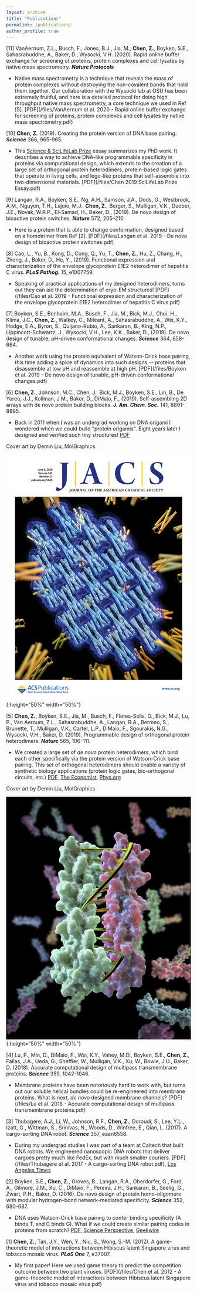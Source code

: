 ```yaml
---
layout: archive
title: "Publications"
permalink: /publications/
author_profile: true
---
```

[11] VanAernum, Z.L., Busch, F., Jones, B.J., Jia, M., **Chen, Z.**, Boyken, S.E., Sahasrabuddhe, A., Baker, D., Wysocki, V.H. (2020). Rapid online buffer exchange for screening of proteins, protein complexes and cell lysates by native mass spectrometry. _**Nature Protocols**_

* Native mass spectrometry is a technique that reveals the mass of protein complexes without destroying the non-covalent bonds that hold them together. Our collaboration with the Wysocki lab at OSU has been extremely fruitful, and here is a detailed protocol for doing high throughput native mass spectrometry, a core technique we used in Ref [5]. [PDF](/files/VanAernum et al. 2020 - Rapid online buffer exchange for screening of proteins, protein complexes and cell lysates by native mass spectrometry.pdf)

[10] **Chen, Z.** (2019). Creating the protein version of DNA base pairing. _**Science**_ 366, 965-965.

* This [Science & SciLifeLab Prize](https://www.sciencemag.org/2019-scilifelab-winners?utm_campaign=nyhetsbrev&utm_medium=email&utm_source=apsis) essay summarizes my PhD work. It describes a way to achieve DNA-like programmable specificity in proteins via computational design, which extends to the creation of a large set of orthogonal protein heterodimers, protein-based logic gates that operate in living cells, and lego-like proteins that self-assemble into two-dimensional materials. [PDF](/files/Chen 2019 SciLifeLab Prize Essay.pdf)

[9] Langan, R.A., Boyken, S.E., Ng, A.H., Samson, J.A., Dods, G., Westbrook, A.M., Nguyen, T.H., Lajoie, M.J., **Chen, Z.**, Berger, S., Mulligan, V.K., Dueber, J.E., Novak, W.R.P., El-Samad, H., Baker, D., (2019). De novo design of bioactive protein switches. _**Nature**_ 572, 205–210.

* Here is a protein that is able to change conformation, designed based on a homotrimer from Ref [2]. [PDF](/files/Langan et al. 2019 - De novo design of bioactive protein switches.pdf)

[8] Cao, L., Yu, B., Kong, D., Cong, Q., Yu, T., **Chen, Z.**, Hu, Z., Chang, H., Zhong, J., Baker, D., He, Y., (2019). Functional expression and characterization of the envelope glycoprotein E1E2 heterodimer of hepatitis C virus. _**PLoS Pathog.**_ 15, e1007759.

* Speaking of practical applications of my designed heterodimers, turns out they can aid the determination of cryo-EM structures! [PDF](/files/Cao et al. 2019 - Functional expression and characterization of the envelope glycoprotein E1E2 heterodimer of hepatitis C virus.pdf)

[7] Boyken, S.E., Benhaim, M.A., Busch, F., Jia, M., Bick, M.J., Choi, H., Klima, J.C., **Chen, Z.**, Walkey, C., Mileant, A., Sahasrabuddhe, A., Wei, K.Y., Hodge, E.A., Byron, S., Quijano-Rubio, A., Sankaran, B., King, N.P., Lippincott-Schwartz, J., Wysocki, V.H., Lee, K.K., Baker, D., (2019). De novo design of tunable, pH-driven conformational changes. _**Science**_ 364, 658-664.

* Another work using the protein equivalent of Watson-Crick base pairing, this time adding a spice of dynamics into such designs -- proteins that disassemble at low pH and reassemble at high pH. [PDF](/files/Boyken et al. 2019 - De novo design of tunable, pH-driven conformational changes.pdf)

[6] **Chen, Z.**, Johnson, M.C., Chen, J., Bick, M.J., Boyken, S.E., Lin, B., De Yoreo, J.J., Kollman, J.M., Baker, D., DiMaio, F., (2019). Self-assembling 2D arrays with de novo protein building blocks. _**J. Am. Chem. Soc.**_ 141, 8891-8895.

* Back in 2011 when I was an undergrad working on DNA origami I wondered when we could build "protein origamis". Eight years later I designed and verified such tiny structures! [PDF](/files/2019jacs.pdf)

Cover art by Demin Liu, MolGraphics

![](/files/jacs1.jpg "Cover by MolGraphics"){:height="50%" width="50%"} 

<!--![alt-text-2](/files/jacs2.jpg "Cover by MolGraphics"){:height="50%" width="50%"}-->

[5] **Chen, Z.**, Boyken, S.E., Jia, M., Busch, F., Flores-Solis, D., Bick, M.J., Lu, P., Van Aernum, Z.L., Sahasrabuddhe, A., Langan, R.A., Bermeo, S., Brunette, T., Mulligan, V.K., Carter, L.P., DiMaio, F., Sgourakis, N.G., Wysocki, V.H., Baker, D. (2019). Programmable design of orthogonal protein heterodimers. _**Nature**_ 565, 106-111.

* We created a large set of _de novo_ protein heterodimers, which bind each other specifically via the protein version of Watson-Crick base pairing. This set of orthogonal heterodimers should enable a variety of synthetic biology applications (protein logic gates, bio-orthogonal circuits, etc.) [PDF](/files/2018nature.pdf), [The Economist](https://www.economist.com/technology-quarterly/2019/04/04/the-engineering-of-living-organisms-could-soon-start-changing-everything), [Phys.org](https://phys.org/news/2018-12-scientists-proteins-pair.html)

Cover art by Demin Liu, MolGraphics

![](/files/DNA_like.jpg "Cover by MolGraphics"){:height="50%" width="50%"} 

<!--!Inessa Stanishevskaya, Cognition Studio ![alt-text-2](/files/Cranes.jpg "Cover by Cognition Studio"){:height="50%" width="50%"}-->

[4] Lu, P., Min, D., DiMaio, F., Wei, K.Y., Vahey, M.D., Boyken, S.E., **Chen, Z.**, Fallas, J.A., Ueda, G., Sheffler, W., Mulligan, V.K., Xu, W., Bowie, J.U., Baker, D.
(2018). Accurate computational design of multipass transmembrane proteins. _**Science**_ 359, 1042-1046.

* Membrane proteins have been notoriously hard to work with, but turns out our soluble helical bundles could be re-engineered into membrane proteins. What is next, _de novo_ designed membrane channels? [PDF](/files/Lu et al. 2018 - Accurate computational design of multipass transmembrane proteins.pdf)

[3] Thubagere, A.J., Li, W., Johnson, R.F., **Chen, Z.**, Doroudi, S., Lee, Y.L., Izatt, G., Wittman, S., Srinivas, N., Woods, D., Winfree, E., Qian, L. (2017). A cargo-sorting DNA robot. _**Science**_ 357, eaan6558.

* During my undergrad studies I was part of a team at Caltech that built DNA robots. We engineered nanoscopic DNA robots that deliver cargoes pretty much like FedEx, but with much smaller couriers. [PDF](/files/Thubagere et al. 2017 - A cargo-sorting DNA robot.pdf), [Los Angeles Times](https://www.latimes.com/science/sciencenow/la-sci-sn-dna-robots-caltech-20170914-story.html)

[2] Boyken, S.E., **Chen, Z.**, Groves, B., Langan, R.A., Oberdorfer, G., Ford, A., Gilmore, J.M., Xu, C., DiMaio, F., Pereira, J.H., Sankaran, B., Seelig, G., Zwart, P.H., Baker, D. (2016). De novo design of protein homo-oligomers with modular hydrogen-bond network-mediated specificity. _**Science**_ 352, 680-687.

* DNA uses Watson-Crick base pairing to confer binding specificity (A binds T, and C binds G). What if we could create similar pairing codes in proteins from scratch? [PDF](/files/2016science.pdf), [Science Perspective](https://science.sciencemag.org/content/352/6286/657), [Geekwire](https://www.geekwire.com/2016/uw-researchers-add-new-twists-protein-designs/)

[1] **Chen, Z.**, Tan, J.Y., Wen, Y., Niu, S., Wong, S.-M. (2012). A game-theoretic model of interactions between Hibiscus latent Singapore virus and tobacco mosaic virus. _**PLoS One**_ 7, e37007.

* My first paper! Here we used game theory to predict the competition outcome between two plant viruses. [PDF](/files/Chen et al. 2012 - A game-theoretic model of interactions between Hibiscus latent Singapore virus and tobacco mosaic virus.pdf)
